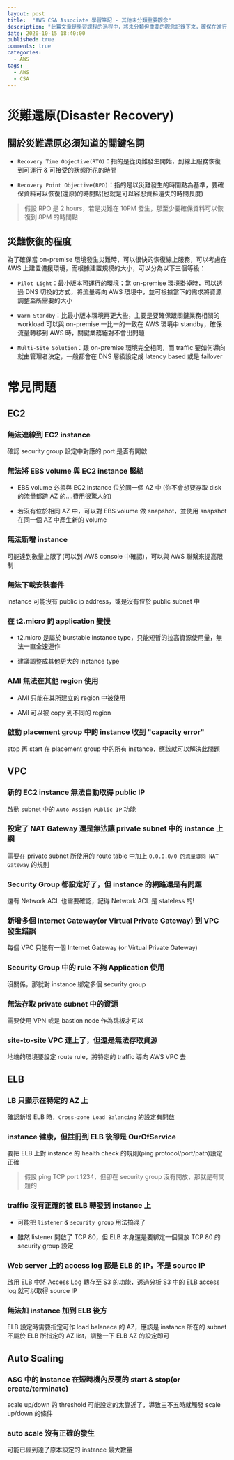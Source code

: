 ```yaml
---
layout: post
title:  "AWS CSA Associate 學習筆記 - 其他未分類重要觀念"
description: "此篇文章是學習課程的過程中，將未分類但重要的觀念記錄下來，確保在進行相關架構思考 & 規劃時不會有所遺漏；或是遇到特定狀況時有個排查的正確思路"
date: 2020-10-15 18:40:00
published: true
comments: true
categories:
  - AWS
tags:
  - AWS
  - CSA
---
```



災難還原(Disaster Recovery)
==========================

## 關於災難還原必須知道的關鍵名詞

- `Recovery Time Objective(RTO)`：指的是從災難發生開始，到線上服務恢復到可運行 & 可接受的狀態所花的時間

- `Recovery Point Objective(RPO)`：指的是以災難發生的時間點為基準，要確保資料可以恢復(還原)的時間點(也就是可以容忍資料遺失的時間長度)
> 假設 RPO 是 2 hours，若是災難在 10PM 發生，那至少要確保資料可以恢復到 8PM 的時間點

## 災難恢復的程度

為了確保當 on-premise 環境發生災難時，可以很快的恢復線上服務，可以考慮在 AWS 上建置備援環境，而根據建置規模的大小，可以分為以下三個等級：

- `Pilot Light`：最小版本可運行的環境；當 on-premise 環境掛掉時，可以透過 DNS 切換的方式，將流量導向 AWS 環境中，並可根據當下的需求將資源調整至所需要的大小

- `Warm Standby`：比最小版本環境再更大些，主要是要確保跟關鍵業務相關的 workload 可以與 on-premise 一比一的一致在 AWS 環境中 standby，確保流量轉移到 AWS 時，關鍵業務絕對不會出問題

- `Multi-Site Solution`：跟 on-premise 環境完全相同，而 traffic 要如何導向就由管理者決定，一般都會在 DNS 層級設定成 latency based 或是 failover



常見問題
=======

## EC2

### 無法連線到 EC2 instance

確認 security group 設定中對應的 port 是否有開啟

### 無法將 EBS volume 與 EC2 instance 繫結

- EBS volume 必須與 EC2 instance 位於同一個 AZ 中 (你不會想要存取 disk 的流量都跨 AZ 的....費用很驚人的)

- 若沒有位於相同 AZ 中，可以對 EBS volume 做 snapshot，並使用 snapshot 在同一個 AZ 中產生新的 volume

### 無法新增 instance

可能達到數量上限了(可以到 AWS console 中確認)，可以與 AWS 聯繫來提高限制

### 無法下載安裝套件

instance 可能沒有 public ip address，或是沒有位於 public subnet 中

### 在 t2.micro 的 application 變慢

- t2.micro 是屬於 burstable instance type，只能短暫的拉高資源使用量，無法一直全速運作

- 建議調整成其他更大的 instance type

### AMI 無法在其他 region 使用

- AMI 只能在其所建立的 region 中被使用

- AMI 可以被 copy 到不同的 region

### 啟動 placement group 中的 instance 收到 "capacity error"

stop 再 start 在 placement group 中的所有 instance，應該就可以解決此問題


## VPC

### 新的 EC2 instance 無法自動取得 public IP

啟動 subnet 中的 `Auto-Assign Public IP` 功能

### 設定了 NAT Gateway 還是無法讓 private subnet 中的 instance 上網

需要在 private subnet 所使用的 route table 中加上 `0.0.0.0/0 的流量導向 NAT Gateway` 的規則

### Security Group 都設定好了，但 instance 的網路還是有問題

還有 Network ACL 也需要確認，記得 Network ACL 是 stateless 的!

### 新增多個 Internet Gateway(or Virtual Private Gateway) 到 VPC 發生錯誤

每個 VPC 只能有一個 Internet Gateway (or Virtual Private Gateway)

### Security Group 中的 rule 不夠 Application 使用

沒關係，那就對 instance 綁定多個 security group

### 無法存取 private subnet 中的資源

需要使用 VPN 或是 bastion node 作為跳板才可以

### site-to-site VPC 連上了，但還是無法存取資源

地端的環境要設定 route rule，將特定的 traffic 導向 AWS VPC 去


## ELB

### LB 只顯示在特定的 AZ 上

確認新增 ELB 時，`Cross-zone Load Balancing` 的設定有開啟

### instance 健康，但註冊到 ELB 後卻是 OurOfService

要把 ELB 上對 instance 的 health check 的規則(ping protocol/port/path)設定正確
> 假設 ping TCP port 1234，但卻在 security group 沒有開放，那就是有問題的

### traffic 沒有正確的被 ELB 轉發到 instance 上

- 可能把 `listener` & `security group` 用法搞混了

- 雖然 listener 開啟了 TCP 80，但 ELB 本身還是要綁定一個開放 TCP 80 的 security group 設定

### Web server 上的 access log 都是 ELB 的 IP，不是 source IP

啟用 ELB 中將 Access Log 轉存至 S3 的功能，透過分析 S3 中的 ELB access log 就可以取得 source IP

### 無法加 instance 加到 ELB 後方

ELB 設定時需要指定可作 load balanece 的 AZ，應該是 instance 所在的 subnet 不屬於 ELB 所指定的 AZ list，調整一下 ELB AZ 的設定即可


## Auto Scaling

### ASG 中的 instance 在短時機內反覆的 start & stop(or create/terminate)

scale up/down 的 threshold 可能設定的太靠近了，導致三不五時就觸發 scale up/down 的條件

### auto scale 沒有正確的發生

可能已經到達了原本設定的 instance 最大數量